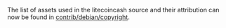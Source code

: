 The list of assets used in the litecoincash source and their attribution can now be found in [contrib/debian/copyright](../contrib/debian/copyright).
